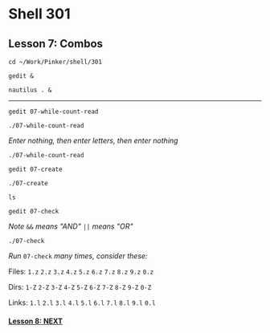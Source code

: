 # Shell 301
## Lesson 7: Combos

`cd ~/Work/Pinker/shell/301`

`gedit &`

`nautilus . &`
___

`gedit 07-while-count-read`

`./07-while-count-read`

*Enter nothing, then enter letters, then enter nothing*

`./07-while-count-read`

`gedit 07-create`

`./07-create`

`ls`

`gedit 07-check`

*Note* `&&` *means "AND"* `||` *means "OR"*

`./07-check`

*Run* `07-check` *many times, consider these:*

Files: `1.z` `2.z` `3.z` `4.z` `5.z` `6.z` `7.z` `8.z` `9.z` `0.z`

Dirs:  `1-Z` `2-Z` `3-Z` `4-Z` `5-Z` `6-Z` `7-Z` `8-Z` `9-Z` `0-Z`

Links: `1.l` `2.l` `3.l` `4.l` `5.l` `6.l` `7.l` `8.l` `9.l` `0.l`

#### [Lesson 8: NEXT](https://github.com/inkVerb/pinker/blob/master/301-shell/Lesson-08.md)
